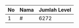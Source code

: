| No | Nama            | Jumlah Level |
|----|-----------------|--------------|
| 1  | #    |    6272        |
